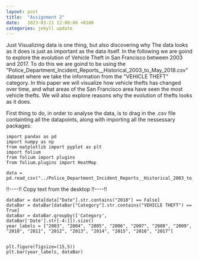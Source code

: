 ```yaml
---
layout: post
title:  "Assignment 2"
date:   2023-03-21 12:00:00 +0100
categories: jekyll update
---
```


Just Visualizing data is one thing, but also discovering why The data looks as it does is just as important as the data itself. In the following we are goind to explore the evolution of Vehicle Theft in San Francisco between 2003 and 2017. To do this we are goind to be using the "Police_Department_Incident_Reports__Historical_2003_to_May_2018.csv" dataset where we take the information from the "VEHICLE THEFT" category. In this paper we will visualize how vehicle thefts has changed over time, and what areas of the San Francisco area have seen the most vehicle thefts. We will also explore reasons why the evolution of thefts looks as it does.

First thing to do, in order to analyse the data, is to drag in the .csv file containting all the datapoints, along with importing all the nessessary packages:

```
import pandas as pd
import numpy as np
from matplotlib import pyplot as plt
import folium
from folium import plugins
from folium.plugins import HeatMap

data = pd.read_csv("../Police_Department_Incident_Reports__Historical_2003_to_May_2018.csv")
```


!!----!!
Copy text from the desktop
!!----!!



```
dataBar = data[data["Date"].str.contains("2018") == False]
dataBar = dataBar[dataBar["Category"].str.contains("VEHICLE THEFT") == True]
dataBar = dataBar.groupby(['Category', dataBar['Date'].str[-4:]]).size()
year_labels = ["2003", "2004", "2005", "2006", "2007", "2008", "2009", "2010", "2011", "2012", "2013", "2014", "2015", "2016", "2017"]


plt.figure(figsize=(15,5))
plt.bar(year_labels, dataBar)
```


